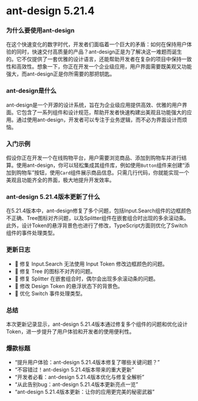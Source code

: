 # ant-design 5.21.4
### 为什么要使用ant-design

在这个快速变化的数字时代，开发者们面临着一个巨大的矛盾：如何在保持用户体验的同时，快速交付高质量的产品？ant-design正是为了解决这一难题而诞生的。它不仅提供了一套优雅的设计语言，还能帮助开发者在复杂的项目中保持一致性和高效性。想象一下，你正在开发一个企业级应用，用户界面需要既美观又功能强大，而ant-design正是你所需要的那把钥匙。

### ant-design是什么

ant-design是一个开源的设计系统，旨在为企业级应用提供高效、优雅的用户界面。它包含了一系列组件和设计规范，帮助开发者快速构建出美观且功能强大的应用。通过使用ant-design，开发者可以专注于业务逻辑，而不必为界面设计而烦恼。

### 入门示例

假设你正在开发一个在线购物平台，用户需要浏览商品、添加到购物车并进行结算。使用ant-design，你可以轻松集成其组件库，例如使用`Button`组件来创建“添加到购物车”按钮，使用`Card`组件展示商品信息。只需几行代码，你就能实现一个美观且功能齐全的界面，极大地提升开发效率。

### ant-design 5.21.4版本更新了什么

在5.21.4版本中，ant-design修复了多个问题，包括Input.Search组件的边框颜色不正确、Tree图标对齐问题，以及Splitter组件在嵌套组合时出现的多余滚动条。此外，设计Token的悬浮背景色也进行了修改，TypeScript方面则优化了Switch组件的事件处理类型。

### 更新日志

- 🐞 修复 Input.Search 无法使用 Input Token 修改边框颜色的问题。
- 🐞 修复 Tree 的图标不对齐的问题。
- 🐞 修复 Splitter 在嵌套组合时，偶尔会出现多余滚动条的问题。
- 💄 修改 Design Token 的悬浮状态下的背景色。
- 🤖 优化 Switch 事件处理类型。

### 总结

本次更新记录显示，ant-design 5.21.4版本通过修复多个组件的问题和优化设计Token，进一步提升了用户体验和开发者的使用便利性。

### 爆款标题

- “提升用户体验：ant-design 5.21.4版本修复了哪些关键问题？”
- “不容错过！ant-design 5.21.4版本带来的重大更新”
- “开发者必看：ant-design 5.21.4版本优化与修复全解析”
- “从此告别bug：ant-design 5.21.4版本更新亮点一览”
- “ant-design 5.21.4版本更新：让你的应用更完美的秘密武器”